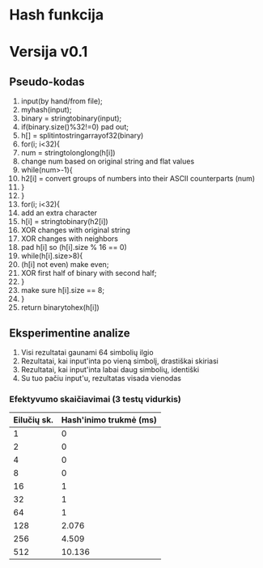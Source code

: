 # Hash funkcija

# Versija v0.1
## Pseudo-kodas

1. input(by hand/from file);
2. myhash(input);
3. binary = stringtobinary(input);
4. if(binary.size()%32!=0) pad out;
5. h[] = splitintostringarrayof32(binary)
6. for(i; i<32){
7.   num = stringtolonglong(h[i])
8.   change num based on original string and flat values
9.   while(num>-1){
10.  h2[i] = convert groups of numbers into their ASCII counterparts (num) 
11.  }
13. }
14. for(i; i<32){
15.   add an extra character
16.   h[i] = stringtobinary(h2[i])
17.   XOR changes with original string
18.   XOR changes with neighbors
19.   pad h[i] so (h[i].size % 16 == 0)
20.   while(h[i].size>8){
21.   (h[i] not even) make even;
22.   XOR first half of binary with second half;
23.   }
24.   make sure h[i].size == 8;
25. }
26. return binarytohex(h[i])

## Eksperimentine analize

1. Visi rezultatai gaunami 64 simbolių ilgio
2. Rezultatai, kai input'inta po vieną simbolį, drastiškai skiriasi
3. Rezultatai, kai input'inta labai daug simbolių, identiški
4. Su tuo pačiu input'u, rezultatas visada vienodas

### Efektyvumo skaičiavimai (3 testų vidurkis)
| Eilučių sk. | Hash'inimo trukmė (ms) |
| :--- | ---- |
| 1 | 0 |
| 2 | 0 |
| 4 | 0 |
| 8 | 0 |
| 16 | 1 |
| 32 | 1 |
| 64 | 1 |
| 128 | 2.076 |
| 256 | 4.509 |
| 512 | 10.136 |
